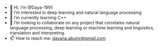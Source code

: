 - 👋 Hi, I’m @Daya-1991
- 👀 I’m interested in deep learning and natural language processing
- 🌱 I’m currently learning C++
- 💞️ I’m looking to collaborate on any project that correlates natural language processing, deep learning or machine learning and linguistics, translation and interpreting.
- 📫 How to reach me: dayana.abuinr@gmail.com

<!---
Daya-1991/Daya-1991 is a ✨ special ✨ repository because its `README.md` (this file) appears on your GitHub profile.
You can click the Preview link to take a look at your changes.
--->
